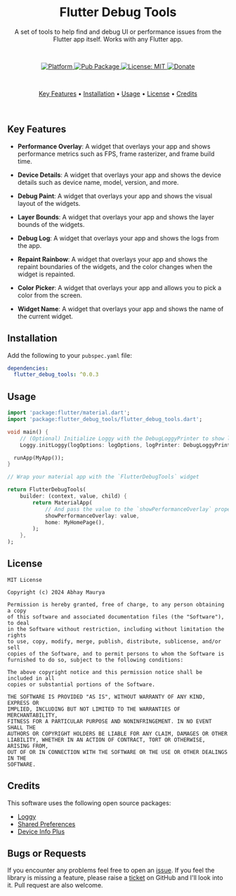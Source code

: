 <h1 align="center">Flutter Debug Tools</h1>

<p align="center">A set of tools to help find and debug UI or performance issues from the Flutter app itself. Works with any Flutter app.
</p><br>

<p align="center">
  <a href="https://flutter.dev">
    <img src="https://img.shields.io/badge/Platform-Flutter-02569B?logo=flutter"
      alt="Platform" />
  </a>
  <a href="https://pub.dartlang.org/packages/flutter_debug_tools">
    <img src="https://img.shields.io/pub/v/flutter_debug_tools.svg"
      alt="Pub Package" />
  </a>
  <a href="https://opensource.org/licenses/MIT">
    <img src="https://img.shields.io/github/license/aagarwal1012/animated-text-kit?color=red"
      alt="License: MIT" />
  </a>
  <a href="https://www.paypal.me/codenameakshay">
    <img src="https://img.shields.io/badge/Donate-PayPal-00457C?logo=paypal"
      alt="Donate" />
  </a>
</p><br>

<p align="center">
  <a href="#key-features">Key Features</a> •
  <a href="#installation">Installation</a> •
  <a href="#usage">Usage</a> •
  <a href="#license">License</a> •
  <a href="#credits">Credits</a>
</p><br>

## Key Features

- **Performance Overlay**: A widget that overlays your app and shows performance metrics such as FPS, frame rasterizer, and frame build time.

- **Device Details**: A widget that overlays your app and shows the device details such as device name, model, version, and more.

- **Debug Paint**: A widget that overlays your app and shows the visual layout of the widgets.

- **Layer Bounds**: A widget that overlays your app and shows the layer bounds of the widgets.

- **Debug Log**: A widget that overlays your app and shows the logs from the app.

- **Repaint Rainbow**: A widget that overlays your app and shows the repaint boundaries of the widgets, and the color changes when the widget is repainted.

- **Color Picker**: A widget that overlays your app and allows you to pick a color from the screen.

- **Widget Name**: A widget that overlays your app and shows the name of the current widget.

## Installation

Add the following to your `pubspec.yaml` file:

```yaml
dependencies:
  flutter_debug_tools: ^0.0.3
```

## Usage

```dart
import 'package:flutter/material.dart';
import 'package:flutter_debug_tools/flutter_debug_tools.dart';

void main() {
    // (Optional) Initialize Loggy with the DebugLoggyPrinter to show logs in the Debug Log
    Loggy.initLoggy(logOptions: logOptions, logPrinter: DebugLoggyPrinter());

  runApp(MyApp());
}

// Wrap your material app with the `FlutterDebugTools` widget

return FlutterDebugTools(
    builder: (context, value, child) {
        return MaterialApp(
            // And pass the value to the `showPerformanceOverlay` property
            showPerformanceOverlay: value,
            home: MyHomePage(),
        );
    },
);


```

## License

```
MIT License

Copyright (c) 2024 Abhay Maurya

Permission is hereby granted, free of charge, to any person obtaining a copy
of this software and associated documentation files (the "Software"), to deal
in the Software without restriction, including without limitation the rights
to use, copy, modify, merge, publish, distribute, sublicense, and/or sell
copies of the Software, and to permit persons to whom the Software is
furnished to do so, subject to the following conditions:

The above copyright notice and this permission notice shall be included in all
copies or substantial portions of the Software.

THE SOFTWARE IS PROVIDED "AS IS", WITHOUT WARRANTY OF ANY KIND, EXPRESS OR
IMPLIED, INCLUDING BUT NOT LIMITED TO THE WARRANTIES OF MERCHANTABILITY,
FITNESS FOR A PARTICULAR PURPOSE AND NONINFRINGEMENT. IN NO EVENT SHALL THE
AUTHORS OR COPYRIGHT HOLDERS BE LIABLE FOR ANY CLAIM, DAMAGES OR OTHER
LIABILITY, WHETHER IN AN ACTION OF CONTRACT, TORT OR OTHERWISE, ARISING FROM,
OUT OF OR IN CONNECTION WITH THE SOFTWARE OR THE USE OR OTHER DEALINGS IN THE
SOFTWARE.
```

## Credits

This software uses the following open source packages:

- [Loggy](https://pub.dev/packages/loggy)
- [Shared Preferences](https://pub.dev/packages/shared_preferences)
- [Device Info Plus](https://pub.dev/packages/device_info_plus)

## Bugs or Requests

If you encounter any problems feel free to open an [issue](https://github.com/LiquidatorCoder/flutter_debug_tools/issues/new?template=bug_report.md). If you feel the library is missing a feature, please raise a [ticket](https://github.com/LiquidatorCoder/flutter_debug_tools/issues/new?template=feature_request.md) on GitHub and I'll look into it. Pull request are also welcome.
